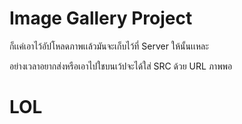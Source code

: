 <h1>Image Gallery Project</h1>

<p> ก็เเค่เอาไว้อัปโหลดภาพเเล้วมันจะเก็บไว้ที่ Server ให้นั้นเเหละ </p>
<p> อย่างเวลาอยากส่งหรือเอาไปใชบนเว้ปจะได้ใส่ SRC ด้วย URL ภาพพอ </p>

<h1> LOL </h1>